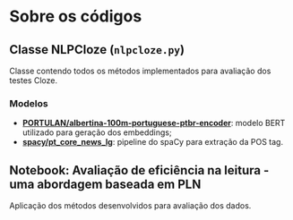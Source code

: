 # Sobre os códigos

## Classe NLPCloze (`nlpcloze.py`)
Classe contendo todos os métodos implementados para avaliação dos testes Cloze.

### Modelos
* [**PORTULAN/albertina-100m-portuguese-ptbr-encoder**](https://huggingface.co/PORTULAN/albertina-100m-portuguese-ptbr-encoder): modelo BERT utilizado para geração dos embeddings;
* [**spacy/pt_core_news_lg**](https://spacy.io/models/pt#pt_core_news_lg): pipeline do spaCy para extração da POS tag.

## Notebook: Avaliação de eficiência na leitura - uma abordagem baseada em PLN
Aplicação dos métodos desenvolvidos para avaliação dos dados.